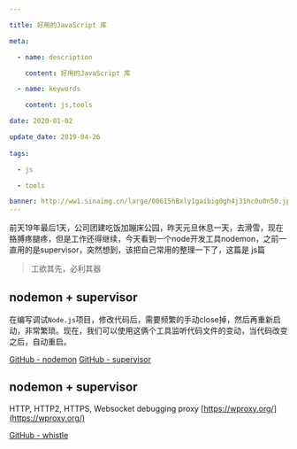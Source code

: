 ```yaml
---

title: 好用的JavaScript 库

meta:

  - name: description

    content: 好用的JavaScript 库

  - name: keywords

    content: js,tools

date: 2020-01-02

update_date: 2019-04-26
 
tags: 

  - js

  - tools

banner: http://ww1.sinaimg.cn/large/006I5hBxly1gaibig0gh4j31hc0u0n50.jpg
---
```


前天19年最后1天，公司团建吃饭加蹦床公园，昨天元旦休息一天，去滑雪，现在胳膊疼腿疼，但是工作还得继续，今天看到一个node开发工具nodemon，之前一直用的是supervisor，突然想到，该把自己常用的整理一下了，这篇是 js篇

> 工欲其先，必利其器

## nodemon +  supervisor

在编写调试`Node.js`项目，修改代码后，需要频繁的手动close掉，然后再重新启动，非常繁琐。现在，我们可以使用这俩个工具监听代码文件的变动，当代码改变之后，自动重启。

[GitHub - nodemon](https://github.com/remy/nodemon)       [GitHub - supervisor](https://github.com/petruisfan/node-supervisor)

## nodemon +  supervisor

HTTP, HTTP2, HTTPS, Websocket debugging proxy [https://wproxy.org/](https://wproxy.org/)

[GitHub - whistle](https://github.com/avwo/whistle)      


